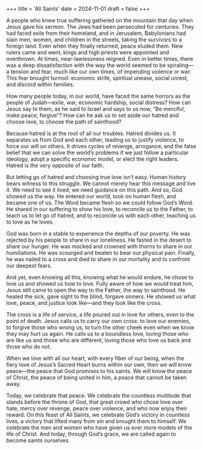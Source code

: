 +++
title = 'All Saints'
date = 2024-11-01
draft = false
+++

A people who knew true suffering gathered on the mountain that day when Jesus gave his sermon. The Jews had been persecuted for centuries. They had faced exile from their homeland, and in Jerusalem, Babylonians had slain men, women, and children in the streets, taking the survivors to a foreign land. Even when they finally returned, peace eluded them. New rulers came and went; kings and high priests were appointed and overthrown. At times, near-lawlessness reigned. Even in better times, there was a deep dissatisfaction with the way the world seemed to be spiraling—a tension and fear, much like our own times, of impending violence or war. This fear brought turmoil: economic strife, spiritual unease, social unrest, and discord within families.


How many people today, in our world, have faced the same horrors as the people of Judah—exile, war, economic hardship, social distress? How can Jesus say to them, as he said to Israel and says to us now, “Be merciful, make peace, forgive”? How can he ask us to set aside our hatred and choose love, to choose the path of sainthood?


Because hatred is at the root of all our troubles. Hatred divides us. It separates us from God and each other, leading us to justify violence, to force our will on others. It drives cycles of revenge, arrogance, and the false belief that we can solve the world’s problems if we just follow a particular ideology, adopt a specific economic model, or elect the right leaders. Hatred is the very opposite of our faith.


But letting go of hatred and choosing true love isn’t easy. Human history bears witness to this struggle. We cannot merely hear this message and live it. We need to see it lived; we need guidance on this path. And so, God showed us the way. He entered our world, took on human flesh, and became one of us. The Word became flesh so we could follow God’s Word. He shared in our suffering to show his love, to reconcile us to the Father, to teach us to let go of hatred, and to reconcile us with each other, teaching us to love as he loves.


God was born in a stable to experience the depths of our poverty. He was rejected by his people to share in our loneliness. He fasted in the desert to share our hunger. He was mocked and crowned with thorns to share in our humiliations. He was scourged and beaten to bear our physical pain. Finally, he was nailed to a cross and died to share in our mortality and to confront our deepest fears.


And yet, even knowing all this, knowing what he would endure, he chose to love us and showed us how to love. Fully aware of how we would treat him, Jesus still came to open the way to the Father, the way to sainthood. He healed the sick, gave sight to the blind, forgave sinners. He showed us what love, peace, and justice look like—and they look like the cross.


The cross is a life of service, a life poured out in love for others, even to the point of death. Jesus calls us to carry our own cross: to love our enemies, to forgive those who wrong us, to turn the other cheek even when we know they may hurt us again. He calls us to a boundless love, loving those who are like us and those who are different, loving those who love us back and those who do not.


When we love with all our heart, with every fiber of our being, when the fiery love of Jesus’s Sacred Heart burns within our own, then we will know peace—the peace that God promises to his saints. We will know the peace of Christ, the peace of being united in him, a peace that cannot be taken away.


Today, we celebrate that peace. We celebrate the countless multitude that stands before the throne of God, that great crowd who chose love over hate, mercy over revenge, peace over violence, and who now enjoy their reward. On this feast of All Saints, we celebrate God’s victory in countless lives, a victory that lifted many from sin and brought them to himself. We celebrate the men and women who have given us ever more models of the life of Christ. And today, through God’s grace, we are called again to become saints ourselves.